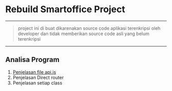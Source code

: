 # Rebuild Smartoffice Project

----------

> project ini di buat dikarenakan source code aplikasi terenkripsi oleh developer dan tidak memberikan source code asli yang belum terenkripsi

----------

## Analisa Program

1. [Penjelasan file api.js](https://)
2. Penjelasan Direct router
3. Penjelasan setiap class

